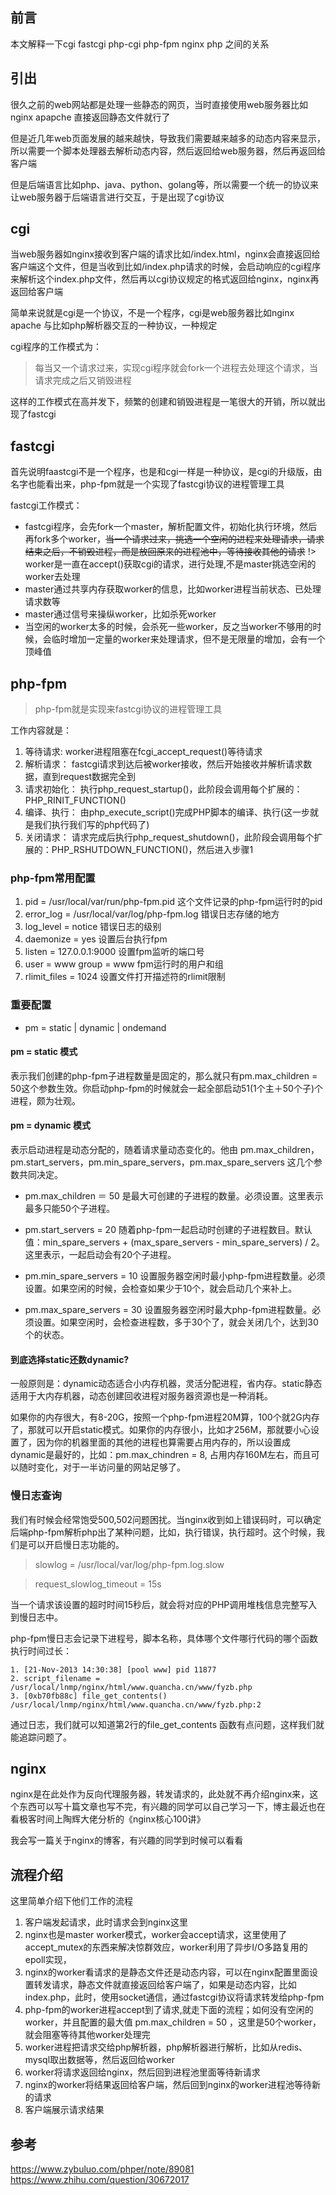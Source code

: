## 前言

本文解释一下cgi fastcgi php-cgi php-fpm  nginx  php 之间的关系

## 引出

很久之前的web网站都是处理一些静态的网页，当时直接使用web服务器比如nginx apapche 直接返回静态文件就行了

但是近几年web页面发展的越来越快，导致我们需要越来越多的动态内容来显示，所以需要一个脚本处理器去解析动态内容，然后返回给web服务器，然后再返回给客户端

但是后端语言比如php、java、python、golang等，所以需要一个统一的协议来让web服务器于后端语言进行交互，于是出现了cgi协议

## cgi

当web服务器如nginx接收到客户端的请求比如/index.html，nginx会直接返回给客户端这个文件，但是当收到比如/index.php请求的时候，会启动响应的cgi程序来解析这个index.php文件，然后再以cgi协议规定的格式返回给nginx，nginx再返回给客户端

简单来说就是cgi是一个协议，不是一个程序，cgi是web服务器比如nginx apache 与比如php解析器交互的一种协议，一种规定

cgi程序的工作模式为：
>每当又一个请求过来，实现cgi程序就会fork一个进程去处理这个请求，当请求完成之后又销毁进程

这样的工作模式在高并发下，频繁的创建和销毁进程是一笔很大的开销，所以就出现了fastcgi

## fastcgi

首先说明faastcgi不是一个程序，也是和cgi一样是一种协议，是cgi的升级版，由名字也能看出来，php-fpm就是一个实现了fastcgi协议的进程管理工具

fastcgi工作模式：

- fastcgi程序，会先fork一个master，解析配置文件，初始化执行环境，然后再fork多个worker，~~当一个请求过来，挑选一个空闲的进程来处理请求，请求结束之后，不销毁进程，而是放回原来的进程池中，等待接收其他的请求~~
!> worker是一直在accept()获取cgi的请求，进行处理,不是master挑选空闲的worker去处理
- master通过共享内存获取worker的信息，比如worker进程当前状态、已处理请求数等
- master通过信号来操纵worker，比如杀死worker
- 当空闲的worker太多的时候，会杀死一些worker，反之当worker不够用的时候，会临时增加一定量的worker来处理请求，但不是无限量的增加，会有一个顶峰值

## php-fpm

>php-fpm就是实现来fastcgi协议的进程管理工具

工作内容就是：

1. 等待请求: worker进程阻塞在fcgi_accept_request()等待请求
2. 解析请求： fastcgi请求到达后被worker接收，然后开始接收并解析请求数据，直到request数据完全到
3. 请求初始化： 执行php_request_startup()，此阶段会调用每个扩展的：PHP_RINIT_FUNCTION()
4. 编译、执行： 由php_execute_script()完成PHP脚本的编译、执行(这一步就是我们执行我们写的php代码了)
5. 关闭请求： 请求完成后执行php_request_shutdown()，此阶段会调用每个扩展的：PHP_RSHUTDOWN_FUNCTION()，然后进入步骤1


### php-fpm常用配置

1. pid = /usr/local/var/run/php-fpm.pid   这个文件记录的php-fpm运行时的pid
2. error_log  = /usr/local/var/log/php-fpm.log  错误日志存储的地方
3. log_level = notice   错误日志的级别
4. daemonize = yes  设置后台执行fpm
5. listen = 127.0.0.1:9000   设置fpm监听的端口号
6. user = www  group = www    fpm运行时的用户和组
7. rlimit_files = 1024    设置文件打开描述符的rlimit限制

### 重要配置 

- pm = static | dynamic | ondemand

#### pm = static 模式

表示我们创建的php-fpm子进程数量是固定的，那么就只有pm.max_children = 50这个参数生效。你启动php-fpm的时候就会一起全部启动51(1个主＋50个子)个进程，颇为壮观。

#### pm = dynamic 模式

表示启动进程是动态分配的，随着请求量动态变化的。他由 pm.max_children，pm.start_servers，pm.min_spare_servers，pm.max_spare_servers 这几个参数共同决定。

- pm.max_children ＝ 50 	  是最大可创建的子进程的数量。必须设置。这里表示最多只能50个子进程。

- pm.start_servers = 20    随着php-fpm一起启动时创建的子进程数目。默认值：min_spare_servers + (max_spare_servers - min_spare_servers) / 2。这里表示，一起启动会有20个子进程。

- pm.min_spare_servers = 10    设置服务器空闲时最小php-fpm进程数量。必须设置。如果空闲的时候，会检查如果少于10个，就会启动几个来补上。

- pm.max_spare_servers = 30    设置服务器空闲时最大php-fpm进程数量。必须设置。如果空闲时，会检查进程数，多于30个了，就会关闭几个，达到30个的状态。

#### 到底选择static还数dynamic?

一般原则是：dynamic动态适合小内存机器，灵活分配进程，省内存。static静态适用于大内存机器，动态创建回收进程对服务器资源也是一种消耗。

如果你的内存很大，有8-20G，按照一个php-fpm进程20M算，100个就2G内存了，那就可以开启static模式。如果你的内存很小，比如才256M，那就要小心设置了，因为你的机器里面的其他的进程也算需要占用内存的，所以设置成dynamic是最好的，比如：pm.max_chindren = 8, 占用内存160M左右，而且可以随时变化，对于一半访问量的网站足够了。

### 慢日志查询

我们有时候会经常饱受500,502问题困扰。当nginx收到如上错误码时，可以确定后端php-fpm解析php出了某种问题，比如，执行错误，执行超时。这个时候，我们是可以开启慢日志功能的。

>slowlog = /usr/local/var/log/php-fpm.log.slow

>request_slowlog_timeout = 15s

当一个请求该设置的超时时间15秒后，就会将对应的PHP调用堆栈信息完整写入到慢日志中。

php-fpm慢日志会记录下进程号，脚本名称，具体哪个文件哪行代码的哪个函数执行时间过长：

	1. [21-Nov-2013 14:30:38] [pool www] pid 11877
    2. script_filename = /usr/local/lnmp/nginx/html/www.quancha.cn/www/fyzb.php
    3. [0xb70fb88c] file_get_contents() /usr/local/lnmp/nginx/html/www.quancha.cn/www/fyzb.php:2

通过日志，我们就可以知道第2行的file_get_contents 函数有点问题，这样我们就能追踪问题了。

## nginx 

nginx是在此处作为反向代理服务器，转发请求的，此处就不再介绍nginx来，这个东西可以写十篇文章也写不完，有兴趣的同学可以自己学习一下，博主最近也在看极客时间上陶辉大佬分析的《nginx核心100讲》

我会写一篇关于nginx的博客，有兴趣的同学到时候可以看看

## 流程介绍

这里简单介绍下他们工作的流程

1. 客户端发起请求，此时请求会到nginx这里
2. nginx也是master worker模式，worker会accept请求，这里使用了accept_mutex的东西来解决惊群效应，worker利用了异步I/O多路复用的epoll实现，
3. nginx的worker看请求的是静态文件还是动态内容，可以在nginx配置里面设置转发请求，静态文件就直接返回给客户端了，如果是动态内容，比如index.php，此时，使用socket通信，通过fastcgi协议将请求转发给php-fpm
4. php-fpm的worker进程accept到了请求,就走下面的流程；如何没有空闲的worker，并且配置的最大值 pm.max_children = 50 ，这里是50个worker，就会阻塞等待其他worker处理完
5. worker进程把请求交给php解析器，php解析器进行解析，比如从redis、mysql取出数据等，然后返回给worker
6. worker将请求返回给nginx，然后回到进程池里面等待新请求
7. nginx的worker将结果返回给客户端，然后回到nginx的worker进程池等待新的请求
8. 客户端展示请求结果

## 参考

https://www.zybuluo.com/phper/note/89081
https://www.zhihu.com/question/30672017